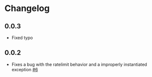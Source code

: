 # Changelog

## 0.0.3
  * Fixed typo

## 0.0.2
  * Fixes a bug with the ratelimit behavior and a improperly instantiated exception [#6](https://github.com/singer-io/tap-zoom/pull/6)
